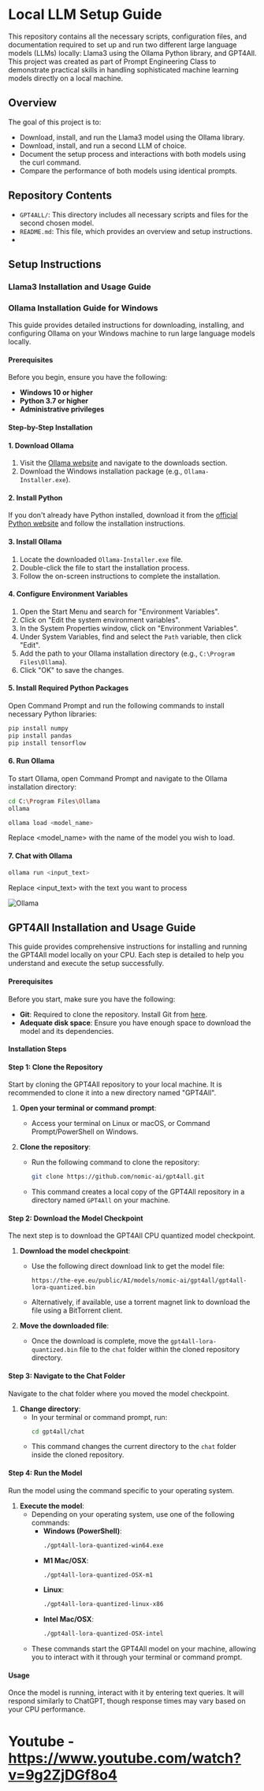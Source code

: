 # Local LLM Setup Guide

This repository contains all the necessary scripts, configuration files, and documentation required to set up and run two different large language models (LLMs) locally: Llama3 using the Ollama Python library, and GPT4All. This project was created as part of Prompt Engineering Class to demonstrate practical skills in handling sophisticated machine learning models directly on a local machine.

## Overview

The goal of this project is to:
- Download, install, and run the Llama3 model using the Ollama library.
- Download, install, and run a second LLM of choice.
- Document the setup process and interactions with both models using the curl command.
- Compare the performance of both models using identical prompts.

## Repository Contents
- `GPT4ALL/`: This directory includes all necessary scripts and files for the second chosen model.
- `README.md`: This file, which provides an overview and setup instructions.
- 
## Setup Instructions

### Llama3 Installation and Usage Guide

### Ollama Installation Guide for Windows

This guide provides detailed instructions for downloading, installing, and configuring Ollama on your Windows machine to run large language models locally.

#### Prerequisites

Before you begin, ensure you have the following:
- **Windows 10 or higher**
- **Python 3.7 or higher**
- **Administrative privileges**

#### Step-by-Step Installation

#### 1. Download Ollama

1. Visit the [Ollama website](https://www.ollama.ai) and navigate to the downloads section.
2. Download the Windows installation package (e.g., `Ollama-Installer.exe`).

#### 2. Install Python

If you don't already have Python installed, download it from the [official Python website](https://www.python.org/downloads/) and follow the installation instructions.

#### 3. Install Ollama

1. Locate the downloaded `Ollama-Installer.exe` file.
2. Double-click the file to start the installation process.
3. Follow the on-screen instructions to complete the installation.

#### 4. Configure Environment Variables

1. Open the Start Menu and search for "Environment Variables".
2. Click on "Edit the system environment variables".
3. In the System Properties window, click on "Environment Variables".
4. Under System Variables, find and select the `Path` variable, then click "Edit".
5. Add the path to your Ollama installation directory (e.g., `C:\Program Files\Ollama`).
6. Click "OK" to save the changes.

#### 5. Install Required Python Packages

Open Command Prompt and run the following commands to install necessary Python libraries:
```sh
pip install numpy
pip install pandas
pip install tensorflow
```
#### 6. Run Ollama

To start Ollama, open Command Prompt and navigate to 
the Ollama installation directory:

```sh
cd C:\Program Files\Ollama
ollama

ollama load <model_name>
```
Replace <model_name> with the name of the model you wish to load.

#### 7. Chat with Ollama

```sh
ollama run <input_text>
```
Replace <input_text> with the text you want to process


![Ollama](https://github.com/nitant98/PromptEnggLLM/assets/37144821/9add6e72-3297-4661-913b-ee9c3e3eeaca)

## GPT4All Installation and Usage Guide

This guide provides comprehensive instructions for installing and running the GPT4All model locally on your CPU. Each step is detailed to help you understand and execute the setup successfully.

#### Prerequisites

Before you start, make sure you have the following:
- **Git**: Required to clone the repository. Install Git from [here](https://git-scm.com/downloads).
- **Adequate disk space**: Ensure you have enough space to download the model and its dependencies.

#### Installation Steps

#### Step 1: Clone the Repository

Start by cloning the GPT4All repository to your local machine. It is recommended to clone it into a new directory named "GPT4All".

1. **Open your terminal or command prompt**:
   - Access your terminal on Linux or macOS, or Command Prompt/PowerShell on Windows.

2. **Clone the repository**:
   - Run the following command to clone the repository:
     ```bash
     git clone https://github.com/nomic-ai/gpt4all.git
     ```
   - This command creates a local copy of the GPT4All repository in a directory named `GPT4All` on your machine.

#### Step 2: Download the Model Checkpoint

The next step is to download the GPT4All CPU quantized model checkpoint.

1. **Download the model checkpoint**:
   - Use the following direct download link to get the model file:
     ```plaintext
     https://the-eye.eu/public/AI/models/nomic-ai/gpt4all/gpt4all-lora-quantized.bin
     ```
   - Alternatively, if available, use a torrent magnet link to download the file using a BitTorrent client.

2. **Move the downloaded file**:
   - Once the download is complete, move the `gpt4all-lora-quantized.bin` file to the `chat` folder within the cloned repository directory.

#### Step 3: Navigate to the Chat Folder

Navigate to the chat folder where you moved the model checkpoint.

1. **Change directory**:
   - In your terminal or command prompt, run:
     ```bash
     cd gpt4all/chat
     ```
   - This command changes the current directory to the `chat` folder inside the cloned repository.

#### Step 4: Run the Model

Run the model using the command specific to your operating system.

1. **Execute the model**:
   - Depending on your operating system, use one of the following commands:
     - **Windows (PowerShell)**:
       ```bash
       ./gpt4all-lora-quantized-win64.exe
       ```
     - **M1 Mac/OSX**:
       ```bash
       ./gpt4all-lora-quantized-OSX-m1
       ```
     - **Linux**:
       ```bash
       ./gpt4all-lora-quantized-linux-x86
       ```
     - **Intel Mac/OSX**:
       ```bash
       ./gpt4all-lora-quantized-OSX-intel
       ```
   - These commands start the GPT4All model on your machine, allowing you to interact with it through your terminal or command prompt.

#### Usage

Once the model is running, interact with it by entering text queries. It will respond similarly to ChatGPT, though response times may vary based on your CPU performance.


# Youtube - https://www.youtube.com/watch?v=9g2ZjDGf8o4


